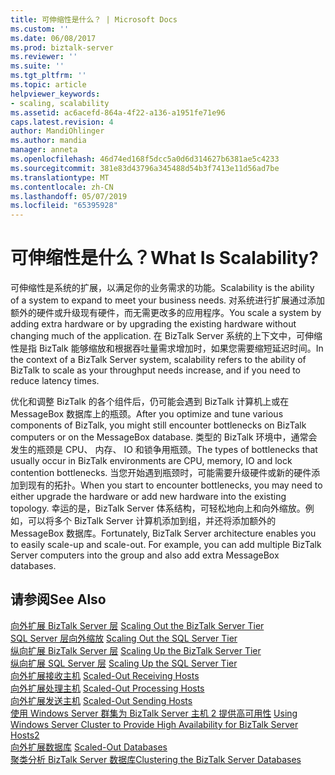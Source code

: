 ```yaml
---
title: 可伸缩性是什么？ | Microsoft Docs
ms.custom: ''
ms.date: 06/08/2017
ms.prod: biztalk-server
ms.reviewer: ''
ms.suite: ''
ms.tgt_pltfrm: ''
ms.topic: article
helpviewer_keywords:
- scaling, scalability
ms.assetid: ac6acefd-864a-4f22-a136-a1951fe71e96
caps.latest.revision: 4
author: MandiOhlinger
ms.author: mandia
manager: anneta
ms.openlocfilehash: 46d74ed168f5dcc5a0d6d314627b6381ae5c4233
ms.sourcegitcommit: 381e83d43796a345488d54b3f7413e11d56ad7be
ms.translationtype: MT
ms.contentlocale: zh-CN
ms.lasthandoff: 05/07/2019
ms.locfileid: "65395928"
---
```

# <a name="what-is-scalability"></a><span data-ttu-id="3c9d5-103">可伸缩性是什么？</span><span class="sxs-lookup"><span data-stu-id="3c9d5-103">What Is Scalability?</span></span>
<span data-ttu-id="3c9d5-104">可伸缩性是系统的扩展，以满足你的业务需求的功能。</span><span class="sxs-lookup"><span data-stu-id="3c9d5-104">Scalability is the ability of a system to expand to meet your business needs.</span></span> <span data-ttu-id="3c9d5-105">对系统进行扩展通过添加额外的硬件或升级现有硬件，而无需更改多的应用程序。</span><span class="sxs-lookup"><span data-stu-id="3c9d5-105">You scale a system by adding extra hardware or by upgrading the existing hardware without changing much of the application.</span></span> <span data-ttu-id="3c9d5-106">在 BizTalk Server 系统的上下文中，可伸缩性是指 BizTalk 能够缩放和根据吞吐量需求增加时，如果您需要缩短延迟时间。</span><span class="sxs-lookup"><span data-stu-id="3c9d5-106">In the context of a BizTalk Server system, scalability refers to the ability of BizTalk to scale as your throughput needs increase, and if you need to reduce latency times.</span></span>  
  
 <span data-ttu-id="3c9d5-107">优化和调整 BizTalk 的各个组件后，仍可能会遇到 BizTalk 计算机上或在 MessageBox 数据库上的瓶颈。</span><span class="sxs-lookup"><span data-stu-id="3c9d5-107">After you optimize and tune various components of BizTalk, you might still encounter bottlenecks on BizTalk computers or on the MessageBox database.</span></span> <span data-ttu-id="3c9d5-108">类型的 BizTalk 环境中，通常会发生的瓶颈是 CPU、 内存、 IO 和锁争用瓶颈。</span><span class="sxs-lookup"><span data-stu-id="3c9d5-108">The types of bottlenecks that usually occur in BizTalk environments are CPU, memory, IO and lock contention bottlenecks.</span></span> <span data-ttu-id="3c9d5-109">当您开始遇到瓶颈时，可能需要升级硬件或新的硬件添加到现有的拓扑。</span><span class="sxs-lookup"><span data-stu-id="3c9d5-109">When you start to encounter bottlenecks, you may need to either upgrade the hardware or add new hardware into the existing topology.</span></span> <span data-ttu-id="3c9d5-110">幸运的是，BizTalk Server 体系结构，可轻松地向上和向外缩放。例如，可以将多个 BizTalk Server 计算机添加到组，并还将添加额外的 MessageBox 数据库。</span><span class="sxs-lookup"><span data-stu-id="3c9d5-110">Fortunately, BizTalk Server architecture enables you to easily scale-up and scale-out. For example, you can add multiple BizTalk Server computers into the group and also add extra MessageBox databases.</span></span>  
  
## <a name="see-also"></a><span data-ttu-id="3c9d5-111">请参阅</span><span class="sxs-lookup"><span data-stu-id="3c9d5-111">See Also</span></span>  
 <span data-ttu-id="3c9d5-112">[向外扩展 BizTalk Server 层](../core/scaling-out-the-biztalk-server-tier.md) </span><span class="sxs-lookup"><span data-stu-id="3c9d5-112">[Scaling Out the BizTalk Server Tier](../core/scaling-out-the-biztalk-server-tier.md) </span></span>  
 <span data-ttu-id="3c9d5-113">[SQL Server 层向外缩放](../core/scaling-out-the-sql-server-tier.md) </span><span class="sxs-lookup"><span data-stu-id="3c9d5-113">[Scaling Out the SQL Server Tier](../core/scaling-out-the-sql-server-tier.md) </span></span>  
 <span data-ttu-id="3c9d5-114">[纵向扩展 BizTalk Server 层](../core/scaling-up-the-biztalk-server-tier.md) </span><span class="sxs-lookup"><span data-stu-id="3c9d5-114">[Scaling Up the BizTalk Server Tier](../core/scaling-up-the-biztalk-server-tier.md) </span></span>  
 <span data-ttu-id="3c9d5-115">[纵向扩展 SQL Server 层](../core/scaling-up-the-sql-server-tier.md) </span><span class="sxs-lookup"><span data-stu-id="3c9d5-115">[Scaling Up the SQL Server Tier](../core/scaling-up-the-sql-server-tier.md) </span></span>  
 <span data-ttu-id="3c9d5-116">[向外扩展接收主机](../core/scaled-out-receiving-hosts.md) </span><span class="sxs-lookup"><span data-stu-id="3c9d5-116">[Scaled-Out Receiving Hosts](../core/scaled-out-receiving-hosts.md) </span></span>  
 <span data-ttu-id="3c9d5-117">[向外扩展处理主机](../core/scaled-out-processing-hosts.md) </span><span class="sxs-lookup"><span data-stu-id="3c9d5-117">[Scaled-Out Processing Hosts](../core/scaled-out-processing-hosts.md) </span></span>  
 <span data-ttu-id="3c9d5-118">[向外扩展发送主机](../core/scaled-out-sending-hosts.md) </span><span class="sxs-lookup"><span data-stu-id="3c9d5-118">[Scaled-Out Sending Hosts](../core/scaled-out-sending-hosts.md) </span></span>  
 <span data-ttu-id="3c9d5-119">[使用 Windows Server 群集为 BizTalk Server 主机 2 提供高可用性](../core/use-windows-cluster-to-provide-high-availability-for-biztalk-hosts.md) </span><span class="sxs-lookup"><span data-stu-id="3c9d5-119">[Using Windows Server Cluster to Provide High Availability for BizTalk Server Hosts2](../core/use-windows-cluster-to-provide-high-availability-for-biztalk-hosts.md) </span></span>  
 <span data-ttu-id="3c9d5-120">[向外扩展数据库](../core/scaled-out-databases.md) </span><span class="sxs-lookup"><span data-stu-id="3c9d5-120">[Scaled-Out Databases](../core/scaled-out-databases.md) </span></span>  
 [<span data-ttu-id="3c9d5-121">聚类分析 BizTalk Server 数据库</span><span class="sxs-lookup"><span data-stu-id="3c9d5-121">Clustering the BizTalk Server Databases</span></span>](../core/clustering-the-biztalk-server-databases1.md)